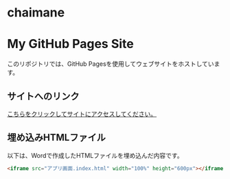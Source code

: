# chaimane
# My GitHub Pages Site

このリポジトリでは、GitHub Pagesを使用してウェブサイトをホストしています。

## サイトへのリンク

[こちらをクリックしてサイトにアクセスしてください。](https://<ユーザー名>.github.io/<リポジトリ名>/)

## 埋め込みHTMLファイル

以下は、Wordで作成したHTMLファイルを埋め込んだ内容です。

```html
<iframe src="アプリ画面.index.html" width="100%" height="600px"></iframe>
